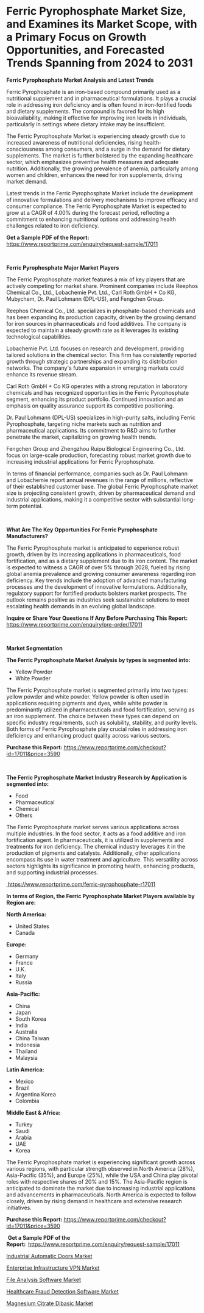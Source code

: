 <p><h1>Ferric Pyrophosphate Market Size, and Examines its Market Scope, with a Primary Focus on Growth Opportunities, and Forecasted Trends Spanning from 2024 to 2031</h1></p><p><strong>Ferric Pyrophosphate Market Analysis and Latest Trends</strong></p>
<p><p>Ferric Pyrophosphate is an iron-based compound primarily used as a nutritional supplement and in pharmaceutical formulations. It plays a crucial role in addressing iron deficiency and is often found in iron-fortified foods and dietary supplements. The compound is favored for its high bioavailability, making it effective for improving iron levels in individuals, particularly in settings where dietary intake may be insufficient.</p><p>The Ferric Pyrophosphate Market is experiencing steady growth due to increased awareness of nutritional deficiencies, rising health-consciousness among consumers, and a surge in the demand for dietary supplements. The market is further bolstered by the expanding healthcare sector, which emphasizes preventive health measures and adequate nutrition. Additionally, the growing prevalence of anemia, particularly among women and children, enhances the need for iron supplements, driving market demand.</p><p>Latest trends in the Ferric Pyrophosphate Market include the development of innovative formulations and delivery mechanisms to improve efficacy and consumer compliance. The Ferric Pyrophosphate Market is expected to grow at a CAGR of 4.00% during the forecast period, reflecting a commitment to enhancing nutritional options and addressing health challenges related to iron deficiency.</p></p>
<p><strong>Get a Sample PDF of the Report:&nbsp;</strong> <a href="https://www.reportprime.com/enquiry/request-sample/17011?utm_campaign=1130&utm_medium=2&utm_source=Github&utm_content=ia&utm_term=24112024&utm_id=ferric-pyrophosphate">https://www.reportprime.com/enquiry/request-sample/17011</a></p>
<p>&nbsp;</p>
<p><strong>Ferric Pyrophosphate Major Market Players</strong></p>
<p><p>The Ferric Pyrophosphate market features a mix of key players that are actively competing for market share. Prominent companies include Reephos Chemical Co., Ltd., Lobachemie Pvt. Ltd., Carl Roth GmbH + Co KG, Mubychem, Dr. Paul Lohmann (DPL-US), and Fengchen Group. </p><p>Reephos Chemical Co., Ltd. specializes in phosphate-based chemicals and has been expanding its production capacity, driven by the growing demand for iron sources in pharmaceuticals and food additives. The company is expected to maintain a steady growth rate as it leverages its existing technological capabilities.</p><p>Lobachemie Pvt. Ltd. focuses on research and development, providing tailored solutions in the chemical sector. This firm has consistently reported growth through strategic partnerships and expanding its distribution networks. The company's future expansion in emerging markets could enhance its revenue stream.</p><p>Carl Roth GmbH + Co KG operates with a strong reputation in laboratory chemicals and has recognized opportunities in the Ferric Pyrophosphate segment, enhancing its product portfolio. Continued innovation and an emphasis on quality assurance support its competitive positioning.</p><p>Dr. Paul Lohmann (DPL-US) specializes in high-purity salts, including Ferric Pyrophosphate, targeting niche markets such as nutrition and pharmaceutical applications. Its commitment to R&D aims to further penetrate the market, capitalizing on growing health trends.</p><p>Fengchen Group and Zhengzhou Ruipu Biological Engineering Co., Ltd. focus on large-scale production, forecasting robust market growth due to increasing industrial applications for Ferric Pyrophosphate. </p><p>In terms of financial performance, companies such as Dr. Paul Lohmann and Lobachemie report annual revenues in the range of millions, reflective of their established customer base. The global Ferric Pyrophosphate market size is projecting consistent growth, driven by pharmaceutical demand and industrial applications, making it a competitive sector with substantial long-term potential.</p></p>
<p>&nbsp;</p>
<p><strong>What Are The Key Opportunities For Ferric Pyrophosphate Manufacturers?</strong></p>
<p><p>The Ferric Pyrophosphate market is anticipated to experience robust growth, driven by its increasing applications in pharmaceuticals, food fortification, and as a dietary supplement due to its iron content. The market is expected to witness a CAGR of over 5% through 2028, fueled by rising global anemia prevalence and growing consumer awareness regarding iron deficiency. Key trends include the adoption of advanced manufacturing processes and the development of innovative formulations. Additionally, regulatory support for fortified products bolsters market prospects. The outlook remains positive as industries seek sustainable solutions to meet escalating health demands in an evolving global landscape.</p></p>
<p><strong>Inquire or Share Your Questions If Any Before Purchasing This Report:</strong> <a href="https://www.reportprime.com/enquiry/pre-order/17011?utm_campaign=1130&utm_medium=2&utm_source=Github&utm_content=ia&utm_term=24112024&utm_id=ferric-pyrophosphate">https://www.reportprime.com/enquiry/pre-order/17011</a></p>
<p>&nbsp;</p>
<p><strong>Market Segmentation</strong></p>
<p><strong>The Ferric Pyrophosphate Market Analysis by types is segmented into:</strong></p>
<p><ul><li>Yellow Powder</li><li>White Powder</li></ul></p>
<p><p>The Ferric Pyrophosphate market is segmented primarily into two types: yellow powder and white powder. Yellow powder is often used in applications requiring pigments and dyes, while white powder is predominantly utilized in pharmaceuticals and food fortification, serving as an iron supplement. The choice between these types can depend on specific industry requirements, such as solubility, stability, and purity levels. Both forms of Ferric Pyrophosphate play crucial roles in addressing iron deficiency and enhancing product quality across various sectors.</p></p>
<p><strong>Purchase this Report:&nbsp;</strong><a href="https://www.reportprime.com/checkout?id=17011&price=3590&utm_campaign=1130&utm_medium=2&utm_source=Github&utm_content=ia&utm_term=24112024&utm_id=ferric-pyrophosphate">https://www.reportprime.com/checkout?id=17011&price=3590</a></p>
<p>&nbsp;</p>
<p><strong>The Ferric Pyrophosphate Market Industry Research by Application is segmented into:</strong></p>
<p><ul><li>Food</li><li>Pharmaceutical</li><li>Chemical</li><li>Others</li></ul></p>
<p><p>The Ferric Pyrophosphate market serves various applications across multiple industries. In the food sector, it acts as a food additive and iron fortification agent. In pharmaceuticals, it is utilized in supplements and treatments for iron deficiency. The chemical industry leverages it in the production of pigments and catalysts. Additionally, other applications encompass its use in water treatment and agriculture. This versatility across sectors highlights its significance in promoting health, enhancing products, and supporting industrial processes.</p></p>
<p><a href="https://www.reportprime.com/ferric-pyrophosphate-r17011?utm_campaign=1130&utm_medium=2&utm_source=Github&utm_content=ia&utm_term=24112024&utm_id=ferric-pyrophosphate">&nbsp;https://www.reportprime.com/ferric-pyrophosphate-r17011</a></p>
<p><strong>In terms of Region, the Ferric Pyrophosphate Market Players available by Region are:</strong></p>
<p>
    <p> <strong> North America: </strong>
        <ul>
            <li>United States</li>
            <li>Canada</li>
        </ul>
        </p> 
    <p> <strong> Europe: </strong>
        <ul>
            <li>Germany</li>
            <li>France</li>
            <li>U.K.</li>
            <li>Italy</li>
            <li>Russia</li>
        </ul>
        </p> 
    <p> <strong> Asia-Pacific: </strong>
        <ul>
            <li>China</li>
            <li>Japan</li>
            <li>South Korea</li>
            <li>India</li>
            <li>Australia</li>
            <li>China Taiwan</li>
            <li>Indonesia</li>
            <li>Thailand</li>
            <li>Malaysia</li>
        </ul>
        </p> 
    <p> <strong> Latin America: </strong>
        <ul>
            <li>Mexico</li>
            <li>Brazil</li>
            <li>Argentina Korea</li>
            <li>Colombia</li>
        </ul>
        </p> 
    <p> <strong> Middle East & Africa: </strong>
        <ul>
            <li>Turkey</li>
            <li>Saudi</li>
            <li>Arabia</li>
            <li>UAE</li>
            <li>Korea</li>
        </ul>
    </p>
    </p>
<p><p>The Ferric Pyrophosphate market is experiencing significant growth across various regions, with particular strength observed in North America (28%), Asia-Pacific (35%), and Europe (25%), while the USA and China play pivotal roles with respective shares of 20% and 15%. The Asia-Pacific region is anticipated to dominate the market due to increasing industrial applications and advancements in pharmaceuticals. North America is expected to follow closely, driven by rising demand in healthcare and extensive research initiatives.</p></p>
<p><strong>Purchase this Report: </strong><a href="https://www.reportprime.com/checkout?id=17011&price=3590&utm_campaign=1130&utm_medium=2&utm_source=Github&utm_content=ia&utm_term=24112024&utm_id=ferric-pyrophosphate">https://www.reportprime.com/checkout?id=17011&price=3590</a></p>
<p>&nbsp;<strong>Get a Sample PDF of the Report:&nbsp;&nbsp;</strong><a href="https://www.reportprime.com/enquiry/request-sample/17011?utm_campaign=1130&utm_medium=2&utm_source=Github&utm_content=ia&utm_term=24112024&utm_id=ferric-pyrophosphate">https://www.reportprime.com/enquiry/request-sample/17011</a></p>
<p><strong></strong></p>
<p><p><a href="https://www.linkedin.com/pulse/sustainability-trends-industrial-automatic-doors-industry-ivykc?utm_campaign=1130&utm_medium=2&utm_source=Github&utm_content=ia&utm_term=24112024&utm_id=ferric-pyrophosphate">Industrial Automatic Doors Market</a></p><p><a href="https://issuu.com/reportprime-2/docs/enterprise-infrastructure-vpn-marke_b74026b9f07908?utm_campaign=1130&utm_medium=2&utm_source=Github&utm_content=ia&utm_term=24112024&utm_id=ferric-pyrophosphate">Enterprise Infrastructure VPN Market</a></p><p><a href="https://issuu.com/reportprime-2/docs/file-analysis-software-market-size-_ac580f0e98bda1?utm_campaign=1130&utm_medium=2&utm_source=Github&utm_content=ia&utm_term=24112024&utm_id=ferric-pyrophosphate">File Analysis Software Market</a></p><p><a href="https://www.linkedin.com/pulse/healthcare-fraud-detection-software-market-forecasted-types-applications-evsbf?utm_campaign=1130&utm_medium=2&utm_source=Github&utm_content=ia&utm_term=24112024&utm_id=ferric-pyrophosphate">Healthcare Fraud Detection Software Market</a></p><p><a href="https://github.com/RickHolmes3/Market-Research-Report-List-7/blob/main/magnesium-citrate-dibasic-market.md?utm_campaign=1130&utm_medium=2&utm_source=Github&utm_content=ia&utm_term=24112024&utm_id=ferric-pyrophosphate">Magnesium Citrate Dibasic Market</a></p></p>